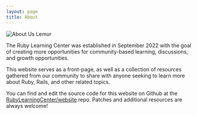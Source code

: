 ```yaml
---
layout: page
title: About
---
```


<img
  src="<%= relative_url '/images/about_lemur.png' %>"
  alt="About Us Lemur"
  class="left about-image"
/>

The Ruby Learning Center was established in September 2022 with the goal of creating more opportunities for community-based learning, discussions, and growth opportunities.

This website serves as a front-page, as well as a collection of resources gathered from our community to share with anyone seeking to learn more about Ruby, Rails, and other related topics.

You can find and edit the source code for this website on Github at the [RubyLearningCenter/website](https://github.com/rubylearningcenter/website) repo. Patches and additional resources are always welcome!
